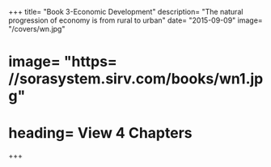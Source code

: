 

+++
title=  "Book 3-Economic Development"
description=  "The natural progression of economy is from rural to urban"
date=  "2015-09-09"
image=  "/covers/wn.jpg"
# image=  "https= //sorasystem.sirv.com/books/wn1.jpg"
# heading=  View 4 Chapters
+++

